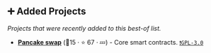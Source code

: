 ## ➕ Added Projects

_Projects that were recently added to this best-of list._

- <b><a href="https://github.com/pancakeswap/pancake-swap-core">Pancake swap</a></b> (🥇15 ·  ⭐ 67 · 💤) - Core smart contracts. <code><a href="http://bit.ly/2M0xdwT">❗️GPL-3.0</a></code>

